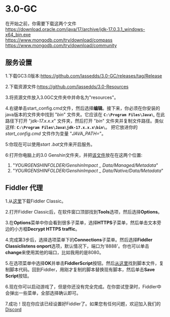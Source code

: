 # 3.0-GC

在开始之前，你需要下载这两个文件<br>
https://download.oracle.com/java/17/archive/jdk-17.0.3.1_windows-x64_bin.exe<br>
https://www.mongodb.com/try/download/compass<br>
https://www.mongodb.com/try/download/community<br>

## 服务设置

1.下载GC3.0版本:https://github.com/lassedds/3.0-GC/releases/tag/Release

2.下载资源文件:https://github.com/lassedds/3.0-Resources

3.将资源文件放入3.0GC文件夹中并命名为"resources"。

4.右键单击start_config.cmd文件，然后选择**编辑**。接下来，你必须在你安装的java版本的文件夹中找到 "*bin*" 文件夹。它应该在 **`C:\Program Files\Java\`**, 在此路径下打开 "*jdk-17.x.x.x*" 文件夹，然后打开 "*bin*" 文件夹并复制文件路径。类似这样: **`C:\Program Files\Java\jdk-17.x.x.x\bin\`**。  把它放进你的 *start_config.cmd* 文件作为变量 "*JAVA_PATH=*"。

5:你现在可以使用*start .bat*文件来开启服务。

6:打开你电脑上的3.0 Genshin文件夹，并把<a href="https://drive.google.com/file/d/1esXUB4Q_Y_wDjvqnNbN8jiQUKsO11N1S/view?usp=sharing">该文件</a>放在在这两个位置:<br>
1. "*YOURGENSHINFOLDER/GenshinImpact _ Data/Managed/Metadata*"<br>
2. "*YOURGENSHINFOLDER/GenshinImpact _ Data/Native/Data/Metadata*"

## Fiddler 代理

1.从<a href=https://www.telerik.com/download/fiddler>这里</a>下载Fiddler Classic。

2.打开Fiddler Classic后，在软件窗口顶部找到**Tools**选项，然后选择**Options**。

3.在**Options**菜单中你会看到很多子菜单，选择**HTTPS**子菜单，然后单击文本旁边的小方框**Decrypt HTTPS traffic**。

4.完成第3步后，选择选项菜单下的**Connections**子菜单。然后选择**Fiddler Classiclistens onport**选项，默认情况下，端口为'8888'。你也可以单击**change**来使用其他的端口，比如我用的是8080。

5.在选项菜单中选择**OK**并单击**FiddlerScript**按钮。然后<a href=https://github.lunatic.moe/fiddlerscript>从这里</a>找到脚本文件，复制脚本代码。回到Fiddler，用刚才复制的脚本替换现有脚本，然后单击**Save Script**按钮。

6.现在你可以启动游戏了，但是你还没有完全完成。在你尝试登录时，Fiddler中会弹出一些菜单，全部选择确认即可。

7.成功！现在你应该已经设置好Fiddler了。如果您有任何问题，欢迎加入我们的<a href=https://discord.gg/AYtB7Q2er8>Discord</a>
